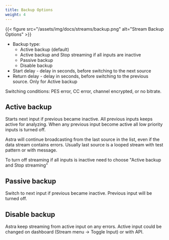 ```yaml
---
title: Backup Options
weight: 4
---
```


{{< figure src="/assets/img/docs/streams/backup.png" alt="Stream Backup Options" >}}

- Backup type:
    - Active backup (default)
    - Active backup and Stop streaming if all inputs are inactive
    - Passive backup
    - Disable backup
- Start delay - delay in seconds, before switching to the next source
- Return delay - delay in seconds, before switching to the previous source. Only for Active backup

Switching conditions: PES error, CC error, channel encrypted, or no bitrate.

## Active backup

Starts next input if previous became inactive. All previous inputs keeps active for analyzing.
When any previous input become active all low priority inputs is turned off.

Astra will continue broadcasting from the last source in the list, even if the data stream contains errors.
Usually last source is a looped stream with test pattern or with message.

To turn off streaming if all inputs is inactive need to choose "Active backup and Stop streaming"

## Passive backup

Switch to next input if previous became inactive. Previous input will be turned off.

## Disable backup

Astra keep streaming from active input on any errors.
Active input could be changed on dashboard (Stream menu -> Toggle Input) or with API.

